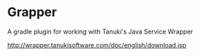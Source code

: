 Grapper
=======

A gradle plugin for working with Tanuki's Java Service Wrapper

http://wrapper.tanukisoftware.com/doc/english/download.jsp